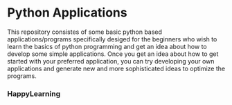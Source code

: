 # Python Applications
This repository consistes of some basic python based applications/programs specifically desiged for the beginners who wish to learn the basics of python programming and get an idea about how to develop some simple applications. Once you get an idea about how to get started with your preferred application, you can try developing your own applications and generate new and more sophisticated ideas to optimize the programs.
### HappyLearning
